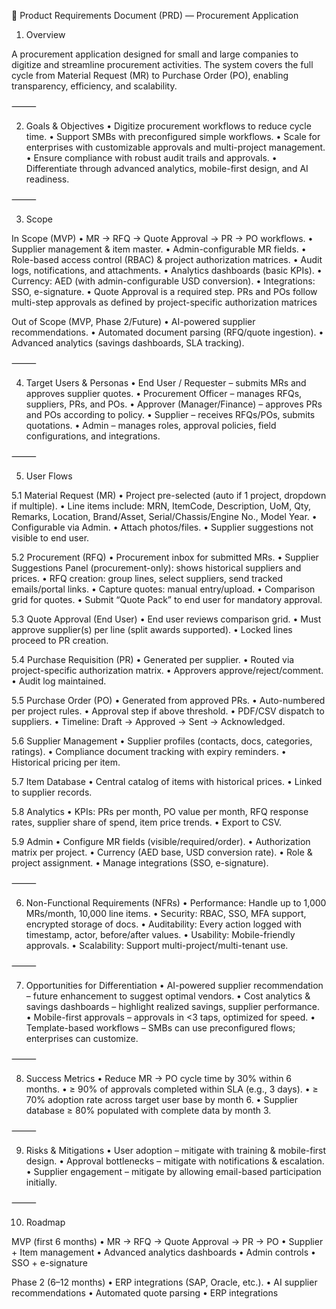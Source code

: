 
📝 Product Requirements Document (PRD) — Procurement Application

1. Overview

A procurement application designed for small and large companies to digitize and streamline procurement activities. The system covers the full cycle from Material Request (MR) to Purchase Order (PO), enabling transparency, efficiency, and scalability.

⸻

2. Goals & Objectives
	•	Digitize procurement workflows to reduce cycle time.
	•	Support SMBs with preconfigured simple workflows.
	•	Scale for enterprises with customizable approvals and multi-project management.
	•	Ensure compliance with robust audit trails and approvals.
	•	Differentiate through advanced analytics, mobile-first design, and AI readiness.

⸻

3. Scope

In Scope (MVP)
	•	MR → RFQ → Quote Approval → PR → PO workflows.
	•	Supplier management & item master.
	•	Admin-configurable MR fields.
	•	Role-based access control (RBAC) & project authorization matrices.
	•	Audit logs, notifications, and attachments.
	•	Analytics dashboards (basic KPIs).
	•	Currency: AED (with admin-configurable USD conversion).
	•	Integrations: SSO, e-signature.
    •   Quote Approval is a required step. PRs and POs follow multi-step approvals as defined by project-specific authorization matrices

Out of Scope (MVP, Phase 2/Future)
	•	AI-powered supplier recommendations.
	•	Automated document parsing (RFQ/quote ingestion).
	•	Advanced analytics (savings dashboards, SLA tracking).

⸻

4. Target Users & Personas
	•	End User / Requester – submits MRs and approves supplier quotes.
	•	Procurement Officer – manages RFQs, suppliers, PRs, and POs.
	•	Approver (Manager/Finance) – approves PRs and POs according to policy.
	•	Supplier – receives RFQs/POs, submits quotations.
	•	Admin – manages roles, approval policies, field configurations, and integrations.

⸻

5. User Flows

5.1 Material Request (MR)
	•	Project pre-selected (auto if 1 project, dropdown if multiple).
	•	Line items include: MRN, ItemCode, Description, UoM, Qty, Remarks, Location, Brand/Asset, Serial/Chassis/Engine No., Model Year.
	•	Configurable via Admin.
	•	Attach photos/files.
	•	Supplier suggestions not visible to end user.

5.2 Procurement (RFQ)
	•	Procurement inbox for submitted MRs.
	•	Supplier Suggestions Panel (procurement-only): shows historical suppliers and prices.
	•	RFQ creation: group lines, select suppliers, send tracked emails/portal links.
	•	Capture quotes: manual entry/upload.
	•	Comparison grid for quotes.
	•	Submit “Quote Pack” to end user for mandatory approval.

5.3 Quote Approval (End User)
	•	End user reviews comparison grid.
	•	Must approve supplier(s) per line (split awards supported).
	•	Locked lines proceed to PR creation.

5.4 Purchase Requisition (PR)
	•	Generated per supplier.
	•	Routed via project-specific authorization matrix.
	•	Approvers approve/reject/comment.
	•	Audit log maintained.

5.5 Purchase Order (PO)
	•	Generated from approved PRs.
	•	Auto-numbered per project rules.
	•	Approval step if above threshold.
	•	PDF/CSV dispatch to suppliers.
	•	Timeline: Draft → Approved → Sent → Acknowledged.

5.6 Supplier Management
	•	Supplier profiles (contacts, docs, categories, ratings).
	•	Compliance document tracking with expiry reminders.
	•	Historical pricing per item.

5.7 Item Database
	•	Central catalog of items with historical prices.
	•	Linked to supplier records.

5.8 Analytics
	•	KPIs: PRs per month, PO value per month, RFQ response rates, supplier share of spend, item price trends.
	•	Export to CSV.

5.9 Admin
	•	Configure MR fields (visible/required/order).
	•	Authorization matrix per project.
	•	Currency (AED base, USD conversion rate).
	•	Role & project assignment.
	•	Manage integrations (SSO, e-signature).

⸻

6. Non-Functional Requirements (NFRs)
	•	Performance: Handle up to 1,000 MRs/month, 10,000 line items.
	•	Security: RBAC, SSO, MFA support, encrypted storage of docs.
	•	Auditability: Every action logged with timestamp, actor, before/after values.
	•	Usability: Mobile-friendly approvals.
	•	Scalability: Support multi-project/multi-tenant use.

⸻

7. Opportunities for Differentiation
	•	AI-powered supplier recommendation – future enhancement to suggest optimal vendors.
	•	Cost analytics & savings dashboards – highlight realized savings, supplier performance.
	•	Mobile-first approvals – approvals in <3 taps, optimized for speed.
	•	Template-based workflows – SMBs can use preconfigured flows; enterprises can customize.

⸻

8. Success Metrics
	•	Reduce MR → PO cycle time by 30% within 6 months.
	•	≥ 90% of approvals completed within SLA (e.g., 3 days).
	•	≥ 70% adoption rate across target user base by month 6.
	•	Supplier database ≥ 80% populated with complete data by month 3.

⸻

9. Risks & Mitigations
	•	User adoption – mitigate with training & mobile-first design.
	•	Approval bottlenecks – mitigate with notifications & escalation.
	•	Supplier engagement – mitigate by allowing email-based participation initially.

⸻

10. Roadmap

MVP (first 6 months)
	•	MR → RFQ → Quote Approval → PR → PO
	•	Supplier + Item management
	•	Advanced analytics dashboards
	•	Admin controls
	•	SSO + e-signature

Phase 2 (6–12 months)
	•	ERP integrations (SAP, Oracle, etc.).
	•	AI supplier recommendations
	•	Automated quote parsing
	•	ERP integrations
